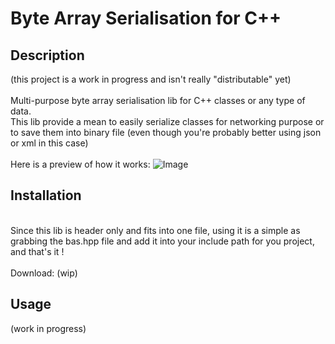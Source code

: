 # Byte Array Serialisation for C++

## Description

(this project is a work in progress and isn't really "distributable" yet)\
\
Multi-purpose byte array serialisation lib for C++ classes or any type of data.\
This lib provide a mean to easily serialize classes for networking purpose or to save them into binary file (even though you're probably better using json or xml in this case)\
\
Here is a preview of how it works:
![Image](./.github/supercool.gif)

## Installation
\
Since this lib is header only and fits into one file, using it is a simple as grabbing the bas.hpp file and add it into your include path for you project, and that's it !\
\
Download: (wip)

## Usage

(work in progress)
